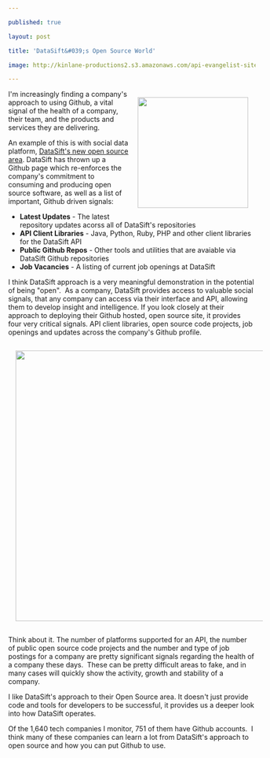 ---
published: true
layout: post
title: 'DataSift&#039;s Open Source World'
image: http://kinlane-productions2.s3.amazonaws.com/api-evangelist-site/blog/datasift-logo.png
---

<p><a href="http://datasift.com/" target="_blank"><img style="padding: 15px;" src="https://s3.amazonaws.com/kinlane-productions2/api-evangelist/datasift/datasift-logo.png" alt="" width="225" align="right" /></a>
<p>I'm increasingly finding a company's approach to using Github, a vital signal of the health of a company, their team, and the products and services they are delivering.
<p>An example of this is with social data platform, <a href="https://datasift.github.io/">DataSift's new open source area</a>.  DataSift has thrown up a Github page which re-enforces the company's commitment to consuming and producing open source software, as well as a list of important, Github driven signals:
<ul class="mainlist">
<li><strong>Latest Updates</strong> - The latest repository updates acorss all of DataSift's repositories</li>
<li><strong>API Client Libraries</strong> - Java, Python, Ruby, PHP and other client libraries for the DataSift API</li>
<li><strong>Public Github Repos</strong> - Other tools and utilities that are avaiable via DataSift Github repositories</li>
<li><strong>Job Vacancies</strong> - A listing of current job openings at DataSift</li>
</ul>
<p>I think DataSift approach is a very meaningful demonstration in the potential of being "open". &nbsp;As a company, DataSift provides access to valuable social signals, that any company can access via their interface and API, allowing them to develop insight and intelligence.  If you look closely at their approach to deploying their Github hosted, open source site, it provides four very critical signals.  API client libraries, open source code projects, job openings and updates across the company's Github profile.
<p><a href="https://datasift.github.io/" target="_blank"><img style="padding: 15px; display: block; margin-left: auto; margin-right: auto;" src="https://s3.amazonaws.com/kinlane-productions2/api-evangelist/datasift/datasift-open-source.png" alt="" width="550" /></a>
<p>Think about it.  The number of platforms supported for an API, the number of public open source code projects and the number and type of job postings for a company are pretty significant signals regarding the health of a company these days. &nbsp;These can be pretty difficult areas to fake, and in many cases will quickly show the activity, growth and stability of a company.
<p>I like DataSift's approach to their Open Source area.  It doesn't just provide code and tools for developers to be successful, it provides us a deeper look into how DataSift operates. &nbsp;
<p>Of the 1,640 tech companies I monitor, 751 of them have Github accounts. &nbsp;I think many of these companies can learn a lot from DataSift's approach to open source and how you can put Github to use.

